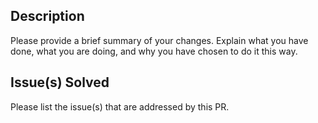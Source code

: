 ## Description

Please provide a brief summary of your changes. Explain what you have done, what you are doing, and why you have chosen to do it this way.

## Issue(s) Solved

Please list the issue(s) that are addressed by this PR.